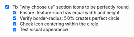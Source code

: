 - [x] Fix "why choose us" section icons to be perfectly round
  - [x] Ensure .feature-icon has equal width and height
  - [x] Verify border-radius: 50% creates perfect circle
  - [x] Check icon centering within the circle
  - [x] Test visual appearance
